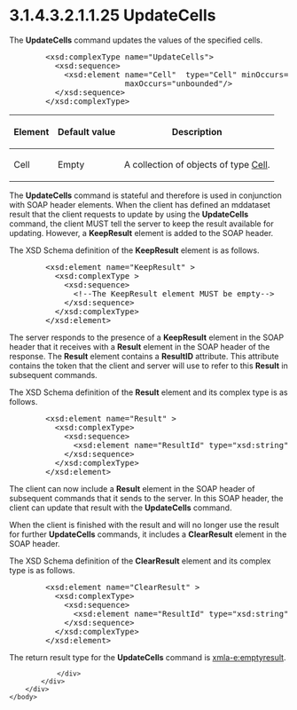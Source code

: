 <html dir="LTR" xmlns:mshelp="http://msdn.microsoft.com/mshelp" xmlns:ddue="http://ddue.schemas.microsoft.com/authoring/2003/5" xmlns:xlink="http://www.w3.org/1999/xlink" xmlns:tool="http://www.microsoft.com/tooltip">
    <head>
        <meta http-equiv="Content-Type" content="text/html; CHARSET=utf-8"></meta>
        <meta name="save" content="history"></meta>
        <title>3.1.4.3.2.1.1.25 UpdateCells</title>
        <xml>
            <mshelp:toctitle title="3.1.4.3.2.1.1.25 UpdateCells"></mshelp:toctitle>
            <mshelp:rltitle title="[MS-SSAS]: UpdateCells"></mshelp:rltitle>
            <mshelp:keyword index="A" term="b5e3ea98-6cb4-4a67-9e4e-722140926b5a"></mshelp:keyword>
            <mshelp:attr name="DCSext.ContentType" value="open specification"></mshelp:attr>
            <mshelp:attr name="AssetID" value="b5e3ea98-6cb4-4a67-9e4e-722140926b5a"></mshelp:attr>
            <mshelp:attr name="TopicType" value="kbRef"></mshelp:attr>
            <mshelp:attr name="DCSext.Title" value="[MS-SSAS]: UpdateCells" />
        </xml>
    </head>
    <body>
        <div id="header">
            <h1 class="heading">3.1.4.3.2.1.1.25 UpdateCells</h1>
        </div>
        <div id="mainSection">
            <div id="mainBody">
                <div id="allHistory" class="saveHistory"></div>
                <div id="sectionSection0" class="section" name="collapseableSection">
                    

<p>The <b>UpdateCells</b> command updates the values of the
specified cells.</p>

<dl>
<dd>
<div><pre>   &lt;xsd:complexType name=&quot;UpdateCells&quot;&gt;
     &lt;xsd:sequence&gt;
       &lt;xsd:element name=&quot;Cell&quot;  type=&quot;Cell&quot; minOccurs=&quot;0&quot;
                    maxOccurs=&quot;unbounded&quot;/&gt;
     &lt;/xsd:sequence&gt;
   &lt;/xsd:complexType&gt;
</pre></div>
</dd></dl>

<table>
 <thead>
  <tr>
   <th>
   <p>Element</p>
   </th>
   <th>
   <p>Default value</p>
   </th>
   <th>
   <p>Description</p>
   </th>
  </tr>
 </thead>
 <tr>
  <td>
  <p>Cell</p>
  </td>
  <td>
  <p>Empty</p>
  </td>
  <td>
  <p>A collection of objects of type <a href="6a993e7d-c329-4ce9-ad9e-2c7a1e54cf5e.html">Cell</a>.</p>
  </td>
 </tr>
</table>

<p>The <b>UpdateCells</b> command is stateful and therefore is
used in conjunction with SOAP header elements. When the client has defined an
mddataset result that the client requests to update by using the <b>UpdateCells</b>
command, the client MUST tell the server to keep the result available for
updating. However, a <b>KeepResult</b> element is added to the SOAP header.</p>

<p>The XSD Schema definition of the <b>KeepResult</b> element
is as follows.</p>

<dl>
<dd>
<div><pre>   &lt;xsd:element name=&quot;KeepResult&quot; &gt;
     &lt;xsd:complexType &gt;
       &lt;xsd:sequence&gt;
         &lt;!--The KeepResult element MUST be empty--&gt;
       &lt;/xsd:sequence&gt;
     &lt;/xsd:complexType&gt;
   &lt;/xsd:element&gt;
</pre></div>
</dd></dl>

<p>The server responds to the presence of a <b>KeepResult</b>
element in the SOAP header that it receives with a <b>Result</b> element in the
SOAP header of the response. The <b>Result</b> element contains a <b>ResultID</b>
attribute. This attribute contains the token that the client and server will
use to refer to this <b>Result</b> in subsequent commands. </p>

<p>The XSD Schema definition of the <b>Result</b> element and
its complex type is as follows.</p>

<dl>
<dd>
<div><pre>   &lt;xsd:element name=&quot;Result&quot; &gt;
     &lt;xsd:complexType&gt;
       &lt;xsd:sequence&gt;
         &lt;xsd:element name=&quot;ResultId&quot; type=&quot;xsd:string&quot; /&gt;
       &lt;/xsd:sequence&gt;
     &lt;/xsd:complexType&gt;
   &lt;/xsd:element&gt;
</pre></div>
</dd></dl>

<p>The client can now include a <b>Result</b> element in the
SOAP header of subsequent commands that it sends to the server. In this SOAP
header, the client can update that result with the <b>UpdateCells</b> command.</p>

<p>When the client is finished with the result and will no
longer use the result for further <b>UpdateCells</b> commands, it includes a <b>ClearResult</b>
element in the SOAP header. </p>

<p>The XSD Schema definition of the <b>ClearResult</b> element
and its complex type is as follows.</p>

<dl>
<dd>
<div><pre>   &lt;xsd:element name=&quot;ClearResult&quot; &gt;
     &lt;xsd:complexType&gt;
       &lt;xsd:sequence&gt;
         &lt;xsd:element name=&quot;ResultId&quot; type=&quot;xsd:string&quot; /&gt;
       &lt;/xsd:sequence&gt;
     &lt;/xsd:complexType&gt;
   &lt;/xsd:element&gt;
</pre></div>
</dd></dl>

<p>The return result type for the <b>UpdateCells</b> command is
<a href="e2751688-2c1a-479c-85b4-54bb909183aa.html">xmla-e:emptyresult</a>.</p>


                </div>
            </div>
        </div>
    </body>
</html>